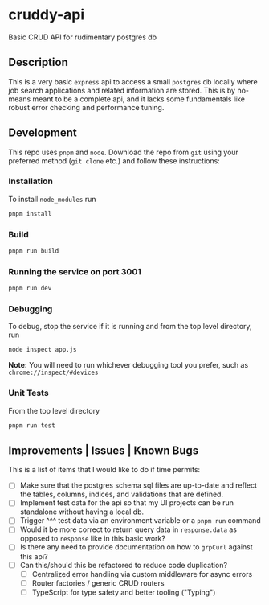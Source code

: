 # cruddy-api
Basic CRUD API for rudimentary postgres db

## Description
This is a very basic `express` api to access a small `postgres` db locally where job search
applications and related information are stored. This is by no-means meant to
be a complete api, and it lacks some fundamentals like robust error checking and performance tuning.

## Development
This repo uses `pnpm` and `node`. Download the repo from `git` using your preferred method (`git clone` etc.) and follow these instructions:

### Installation
To install `node_modules` run
```bash
pnpm install
```

### Build
```bash
pnpm run build
```

### Running the service on port 3001
```bash
pnpm run dev
```

### Debugging
To debug, stop the service if it is running and from the top level directory, run
```bash
node inspect app.js
```

**Note:** You will need to run whichever debugging tool you prefer, such as `chrome://inspect/#devices`

### Unit Tests
From the top level directory
```bash
pnpm run test
```

## Improvements | Issues | Known Bugs
This is a list of items that I would like to do if time permits:

- [ ] Make sure that the postgres schema sql files are up-to-date and reflect the tables, columns,
indices, and validations that are defined.
- [ ] Implement test data for the api so that my UI projects can be run standalone without having a local db.
- [ ] Trigger ^^^ test data via an environment variable or a `pnpm run` command
- [ ] Would it be more correct to return query data in `response.data` as opposed to `response` like in this basic work?
- [ ] Is there any need to provide documentation on how to `grpCurl` against this api?
- [ ] Can this/should this be refactored to reduce code duplication?
  - [ ] Centralized error handling via custom middleware for async errors
  - [ ] Router factories / generic CRUD routers
  - [ ] TypeScript for type safety and better tooling ("Typing")